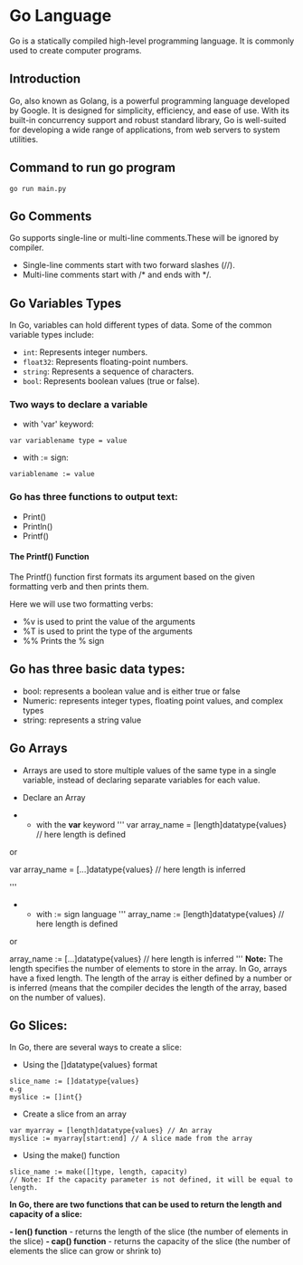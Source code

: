# Go Language

Go is a statically compiled high-level programming language. It is commonly used to create computer programs.

## Introduction

Go, also known as Golang, is a powerful programming language developed by Google. It is designed for simplicity, efficiency, and ease of use. With its built-in concurrency support and robust standard library, Go is well-suited for developing a wide range of applications, from web servers to system utilities.

## Command to run go program
```
go run main.py

```

## Go Comments
Go supports single-line or multi-line comments.These will be ignored by compiler.
- Single-line comments start with two forward slashes (//).
- Multi-line comments start with /* and ends with */.

## Go Variables Types

In Go, variables can hold different types of data. Some of the common variable types include:

- `int`: Represents integer numbers.
- `float32`: Represents floating-point numbers.
- `string`: Represents a sequence of characters.
- `bool`: Represents boolean values (true or false).

### Two ways to declare a variable
- with 'var' keyword:
```
var variablename type = value

```
- with := sign:
```
variablename := value

```

### Go has three functions to output text:
- Print()
- Println()
- Printf()

#### The Printf() Function
The Printf() function first formats its argument based on the given formatting verb and then prints them.

Here we will use two formatting verbs:

- %v is used to print the value of the arguments
- %T is used to print the type of the arguments
- %%	Prints the % sign


## Go has three basic data types:

- bool: represents a boolean value and is either true or false
- Numeric: represents integer types, floating point values, and complex types
- string: represents a string value


## Go Arrays
- Arrays are used to store multiple values of the same type in a single variable, instead of declaring separate variables for each value.

- Declare an Array
- - with the **var** keyword
'''
var array_name = [length]datatype{values} // here length is defined

or

var array_name = [...]datatype{values} // here length is inferred

'''

- - with := sign language
'''
array_name := [length]datatype{values} // here length is defined

or

array_name := [...]datatype{values} // here length is inferred
'''
**Note:** The length specifies the number of elements to store in the array. In Go, arrays have a fixed length. The length of the array is either defined by a number or is inferred (means that the compiler decides the length of the array, based on the number of values).

## Go Slices:
In Go, there are several ways to create a slice:

- Using the []datatype{values} format
```
slice_name := []datatype{values}
e.g 
myslice := []int{}

```

- Create a slice from an array
```
var myarray = [length]datatype{values} // An array
myslice := myarray[start:end] // A slice made from the array

```

- Using the make() function
```
slice_name := make([]type, length, capacity)
// Note: If the capacity parameter is not defined, it will be equal to length.

```


**In Go, there are two functions that can be used to return the length and capacity of a slice:**

**- len() function** - returns the length of the slice (the number of elements in the slice)
**- cap() function** - returns the capacity of the slice (the number of elements the slice can grow or shrink to)

